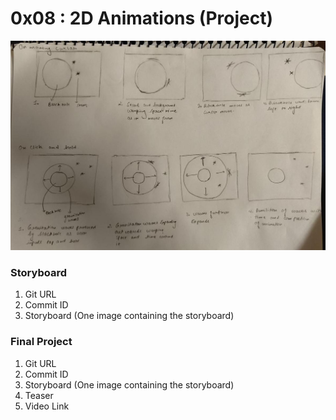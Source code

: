 # 0x08 : 2D Animations (Project) #

![](./102117149_102117162_0x08_project_storyboard.jpeg)

### Storyboard ###

1. Git URL
2. Commit ID
3. Storyboard (One image containing the storyboard)

### Final Project ###

1. Git URL
2. Commit ID
3. Storyboard (One image containing the storyboard)
3. Teaser
4. Video Link
